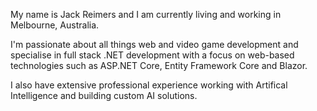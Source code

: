 My name is Jack Reimers and I am currently living and working in Melbourne, Australia.  

I'm passionate about all things web and video game development and specialise in full stack .NET development with a
focus on web-based technologies such as ASP.NET Core, Entity Framework Core and Blazor.  

I also have extensive professional experience working with Artifical Intelligence and building custom AI solutions.
